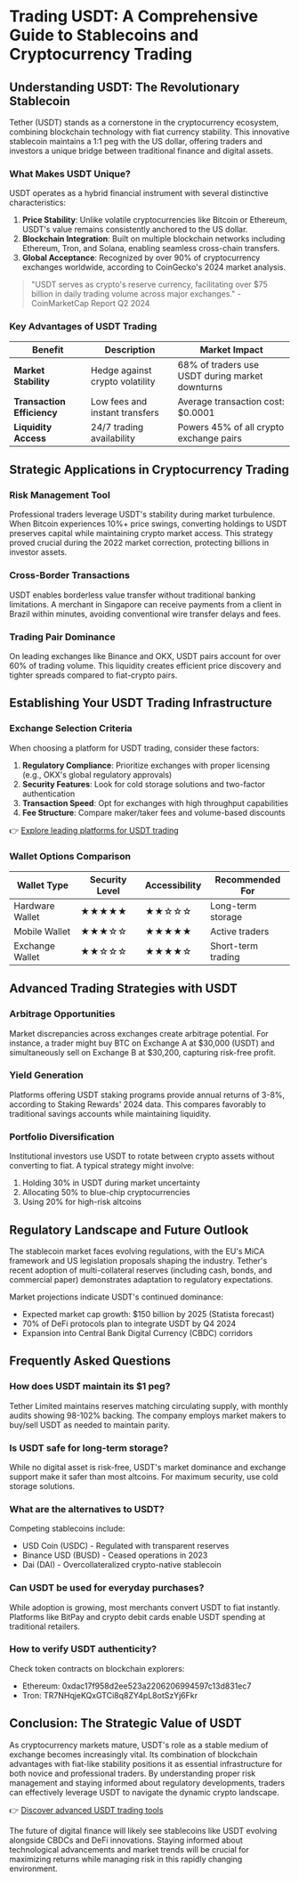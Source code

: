 # Trading USDT: A Comprehensive Guide to Stablecoins and Cryptocurrency Trading

## Understanding USDT: The Revolutionary Stablecoin

Tether (USDT) stands as a cornerstone in the cryptocurrency ecosystem, combining blockchain technology with fiat currency stability. This innovative stablecoin maintains a 1:1 peg with the US dollar, offering traders and investors a unique bridge between traditional finance and digital assets.

### What Makes USDT Unique?

USDT operates as a hybrid financial instrument with several distinctive characteristics:

1. **Price Stability**: Unlike volatile cryptocurrencies like Bitcoin or Ethereum, USDT's value remains consistently anchored to the US dollar.
2. **Blockchain Integration**: Built on multiple blockchain networks including Ethereum, Tron, and Solana, enabling seamless cross-chain transfers.
3. **Global Acceptance**: Recognized by over 90% of cryptocurrency exchanges worldwide, according to CoinGecko's 2024 market analysis.

> "USDT serves as crypto's reserve currency, facilitating over $75 billion in daily trading volume across major exchanges." - CoinMarketCap Report Q2 2024

### Key Advantages of USDT Trading

| Benefit | Description | Market Impact |
|--------|-------------|---------------|
| **Market Stability** | Hedge against crypto volatility | 68% of traders use USDT during market downturns |
| **Transaction Efficiency** | Low fees and instant transfers | Average transaction cost: $0.0001 |
| **Liquidity Access** | 24/7 trading availability | Powers 45% of all crypto exchange pairs |

## Strategic Applications in Cryptocurrency Trading

### Risk Management Tool

Professional traders leverage USDT's stability during market turbulence. When Bitcoin experiences 10%+ price swings, converting holdings to USDT preserves capital while maintaining crypto market access. This strategy proved crucial during the 2022 market correction, protecting billions in investor assets.

### Cross-Border Transactions

USDT enables borderless value transfer without traditional banking limitations. A merchant in Singapore can receive payments from a client in Brazil within minutes, avoiding conventional wire transfer delays and fees.

### Trading Pair Dominance

On leading exchanges like Binance and OKX, USDT pairs account for over 60% of trading volume. This liquidity creates efficient price discovery and tighter spreads compared to fiat-crypto pairs.

## Establishing Your USDT Trading Infrastructure

### Exchange Selection Criteria

When choosing a platform for USDT trading, consider these factors:

1. **Regulatory Compliance**: Prioritize exchanges with proper licensing (e.g., OKX's global regulatory approvals)
2. **Security Features**: Look for cold storage solutions and two-factor authentication
3. **Transaction Speed**: Opt for exchanges with high throughput capabilities
4. **Fee Structure**: Compare maker/taker fees and volume-based discounts

👉 [Explore leading platforms for USDT trading](https://bit.ly/okx-bonus)

### Wallet Options Comparison

| Wallet Type | Security Level | Accessibility | Recommended For |
|-------------|----------------|---------------|-----------------|
| Hardware Wallet | ★★★★★ | ★★☆☆☆ | Long-term storage |
| Mobile Wallet | ★★★☆☆ | ★★★★★ | Active traders |
| Exchange Wallet | ★★☆☆☆ | ★★★★☆ | Short-term trading |

## Advanced Trading Strategies with USDT

### Arbitrage Opportunities

Market discrepancies across exchanges create arbitrage potential. For instance, a trader might buy BTC on Exchange A at $30,000 (USDT) and simultaneously sell on Exchange B at $30,200, capturing risk-free profit.

### Yield Generation

Platforms offering USDT staking programs provide annual returns of 3-8%, according to Staking Rewards' 2024 data. This compares favorably to traditional savings accounts while maintaining liquidity.

### Portfolio Diversification

Institutional investors use USDT to rotate between crypto assets without converting to fiat. A typical strategy might involve:
1. Holding 30% in USDT during market uncertainty
2. Allocating 50% to blue-chip cryptocurrencies
3. Using 20% for high-risk altcoins

## Regulatory Landscape and Future Outlook

The stablecoin market faces evolving regulations, with the EU's MiCA framework and US legislation proposals shaping the industry. Tether's recent adoption of multi-collateral reserves (including cash, bonds, and commercial paper) demonstrates adaptation to regulatory expectations.

Market projections indicate USDT's continued dominance:
- Expected market cap growth: $150 billion by 2025 (Statista forecast)
- 70% of DeFi protocols plan to integrate USDT by Q4 2024
- Expansion into Central Bank Digital Currency (CBDC) corridors

## Frequently Asked Questions

### How does USDT maintain its $1 peg?

Tether Limited maintains reserves matching circulating supply, with monthly audits showing 98-102% backing. The company employs market makers to buy/sell USDT as needed to maintain parity.

### Is USDT safe for long-term storage?

While no digital asset is risk-free, USDT's market dominance and exchange support make it safer than most altcoins. For maximum security, use cold storage solutions.

### What are the alternatives to USDT?

Competing stablecoins include:
- USD Coin (USDC) - Regulated with transparent reserves
- Binance USD (BUSD) - Ceased operations in 2023
- Dai (DAI) - Overcollateralized crypto-native stablecoin

### Can USDT be used for everyday purchases?

While adoption is growing, most merchants convert USDT to fiat instantly. Platforms like BitPay and crypto debit cards enable USDT spending at traditional retailers.

### How to verify USDT authenticity?

Check token contracts on blockchain explorers:
- Ethereum: 0xdac17f958d2ee523a2206206994597c13d831ec7
- Tron: TR7NHqjeKQxGTCi8q8ZY4pL8otSzYj6Fkr

## Conclusion: The Strategic Value of USDT

As cryptocurrency markets mature, USDT's role as a stable medium of exchange becomes increasingly vital. Its combination of blockchain advantages with fiat-like stability positions it as essential infrastructure for both novice and professional traders. By understanding proper risk management and staying informed about regulatory developments, traders can effectively leverage USDT to navigate the dynamic crypto landscape.

👉 [Discover advanced USDT trading tools](https://bit.ly/okx-bonus)

The future of digital finance will likely see stablecoins like USDT evolving alongside CBDCs and DeFi innovations. Staying informed about technological advancements and market trends will be crucial for maximizing returns while managing risk in this rapidly changing environment.